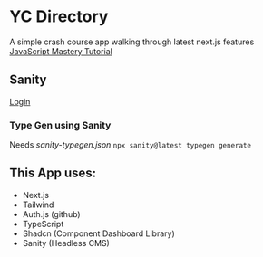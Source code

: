 # YC Directory

A simple crash course app walking through latest next.js features
[JavaScript Mastery Tutorial](https://www.youtube.com/watch?v=Zq5fmkH0T78&t=14493s&ab_channel=JavaScriptMastery)

## Sanity

[Login](http://localhost:3000/studio)

### Type Gen using Sanity

Needs _sanity-typegen.json_
`npx sanity@latest typegen generate`

## This App uses:

- Next.js
- Tailwind
- Auth.js (github)
- TypeScript
- Shadcn (Component Dashboard Library)
- Sanity (Headless CMS)
